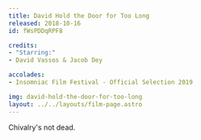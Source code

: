 ```yaml
---
title: David Hold the Door for Too Long
released: 2018-10-16
id: fWsPDDqRPF8

credits:
- "Starring:"
- David Vassos & Jacob Dey

accolades:
- Insomniac Film Festival - Official Selection 2019 

img: david-hold-the-door-for-too-long
layout: ../../layouts/film-page.astro
---
```


Chivalry's not dead.
